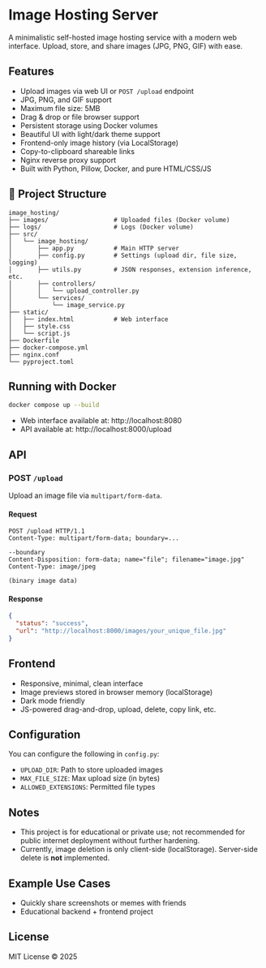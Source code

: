 # Image Hosting Server

A minimalistic self-hosted image hosting service with a modern web interface. Upload, store, and share images (JPG, PNG, GIF) with ease.

## Features

- Upload images via web UI or `POST /upload` endpoint
- JPG, PNG, and GIF support
- Maximum file size: 5MB
- Drag & drop or file browser support
- Persistent storage using Docker volumes
- Beautiful UI with light/dark theme support
- Frontend-only image history (via LocalStorage)
- Copy-to-clipboard shareable links
- Nginx reverse proxy support
- Built with Python, Pillow, Docker, and pure HTML/CSS/JS

## 📂 Project Structure

```
image_hosting/
├── images/                  # Uploaded files (Docker volume)
├── logs/                    # Logs (Docker volume)
├── src/
│   └── image_hosting/
│       ├── app.py           # Main HTTP server
│       ├── config.py        # Settings (upload dir, file size, logging)
│       ├── utils.py         # JSON responses, extension inference, etc.
│       ├── controllers/
│       │   └── upload_controller.py
│       └── services/
│           └── image_service.py
├── static/
│   ├── index.html           # Web interface
│   ├── style.css
│   └── script.js
├── Dockerfile
├── docker-compose.yml
├── nginx.conf
└── pyproject.toml
```

## Running with Docker

```bash
docker compose up --build
```
- Web interface available at: http://localhost:8080  
- API available at: http://localhost:8000/upload

## API

### POST `/upload`

Upload an image file via `multipart/form-data`.

#### Request
```http
POST /upload HTTP/1.1
Content-Type: multipart/form-data; boundary=...

--boundary
Content-Disposition: form-data; name="file"; filename="image.jpg"
Content-Type: image/jpeg

(binary image data)
```

#### Response
```json
{
  "status": "success",
  "url": "http://localhost:8000/images/your_unique_file.jpg"
}
```

## Frontend

- Responsive, minimal, clean interface
- Image previews stored in browser memory (localStorage)
- Dark mode friendly
- JS-powered drag-and-drop, upload, delete, copy link, etc.

## Configuration

You can configure the following in `config.py`:
- `UPLOAD_DIR`: Path to store uploaded images
- `MAX_FILE_SIZE`: Max upload size (in bytes)
- `ALLOWED_EXTENSIONS`: Permitted file types

## Notes

- This project is for educational or private use; not recommended for public internet deployment without further hardening.
- Currently, image deletion is only client-side (localStorage). Server-side delete is **not** implemented.

## Example Use Cases

- Quickly share screenshots or memes with friends
- Educational backend + frontend project

## License

MIT License © 2025